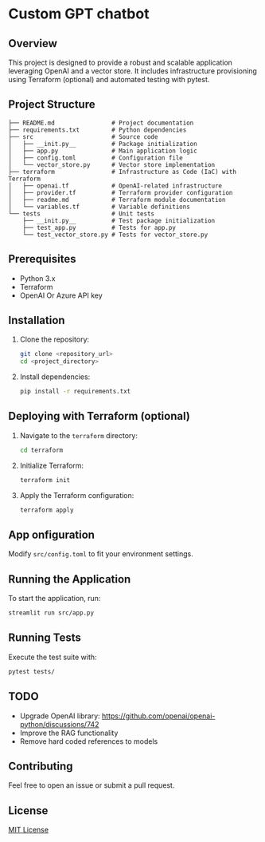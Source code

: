 # Custom GPT chatbot

## Overview
This project is designed to provide a robust and scalable application leveraging OpenAI and a vector store. It includes infrastructure provisioning using Terraform (optional) and automated testing with pytest.

## Project Structure
```
├── README.md                # Project documentation
├── requirements.txt         # Python dependencies
├── src                      # Source code
│   ├── __init.py__          # Package initialization
│   ├── app.py               # Main application logic
│   ├── config.toml          # Configuration file
│   └── vector_store.py      # Vector store implementation
├── terraform                # Infrastructure as Code (IaC) with Terraform
│   ├── openai.tf            # OpenAI-related infrastructure
│   ├── provider.tf          # Terraform provider configuration
│   ├── readme.md            # Terraform module documentation
│   └── variables.tf         # Variable definitions
└── tests                    # Unit tests
    ├── __init.py__          # Test package initialization
    ├── test_app.py          # Tests for app.py
    └── test_vector_store.py # Tests for vector_store.py
```

## Prerequisites
- Python 3.x
- Terraform
- OpenAI Or Azure API key 

## Installation
1. Clone the repository:
   ```sh
   git clone <repository_url>
   cd <project_directory>
   ```

2. Install dependencies:
   ```sh
   pip install -r requirements.txt
   ```

## Deploying with Terraform (optional)
1. Navigate to the `terraform` directory:
   ```sh
   cd terraform
   ```
2. Initialize Terraform:
   ```sh
   terraform init
   ```
3. Apply the Terraform configuration:
   ```sh
   terraform apply
   ```
## App onfiguration
Modify `src/config.toml` to fit your environment settings.

## Running the Application
To start the application, run:
```sh
streamlit run src/app.py
```

## Running Tests
Execute the test suite with:
```sh
pytest tests/
```

## TODO
- Upgrade OpenAI library: https://github.com/openai/openai-python/discussions/742
- Improve the RAG functionality
- Remove hard coded references to models

## Contributing
Feel free to open an issue or submit a pull request.

## License
[MIT License](LICENSE)

